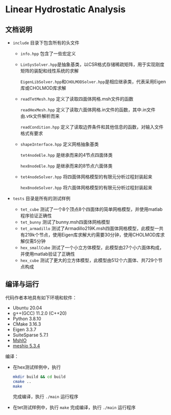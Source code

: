 # Linear Hydrostatic Analysis
## 文档说明
+ `include` 目录下包含所有的头文件
  + `info.hpp` 包含了一些宏定义
  
  + `LinSysSolver.hpp`是抽象基类，以CSR格式存储稀疏矩阵，用于实现刚度矩阵的装配和线性系统的求解
  
    `EigenLibSolver.hpp`和`CHOLMODSolver.hpp`是相应继承类，代表采用Eigen库或CHOLMOD库求解
    
  + `readTetMesh.hpp` 定义了读取四面体网格.msh文件的函数
  
    `readHexMesh.hpp` 定义了读取六面体网格.in文件的函数，其中.in文件由.vtk文件解析而来
  
    `readCondition.hpp` 定义了读取边界条件和其他信息的函数，对输入文件格式有要求
  
  + `shapeInterface.hpp` 定义网格抽象基类
  
    `tet4nodeEle.hpp` 是继承而来的4节点四面体类
  
    `hex8nodeEle.hpp` 是继承而来的8节点六面体类
  
  + `tet4nodeSolver.hpp` 将四面体网格模型的有限元分析过程封装起来
  
    `hex8nodeSolver.hpp` 将六面体网格模型的有限元分析过程封装起来
  
+ `tests` 目录是所有的测试样例

  + `tet_cube` 测试了一个8个顶点8个四面体的简单网格模型，并使用matlab程序验证正确性
  + `tet_bunny` 测试了bunny.msh四面体网格模型
  + `tet_armadillo` 测试了Armadillo219K.msh四面体网格模型，此模型一共有219k个节点，使用Eigen库求解大约需要30分钟，使用CHOLMOD库求解仅需5分钟
  + `hex_smallCube` 测试了一个小立方体模型，此模型由27个小六面体构成，并使用matlab验证了正确性
  + `hex_cube` 测试了更大的立方体模型，此模型由512个六面体、共729个节点构成

## 编译与运行

代码作者本地具有如下环境和软件：

+ Ubuntu 20.04
+ g++(GCC) 11.2.0 (C++20)
+ Python 3.8.10
+ CMake 3.16.3
+ Eigen 3.3.7
+ SuiteSparse 5.7.1
+ [MshIO](https://github.com/qnzhou/MshIO)
+ [meshio 5.3.4](https://github.com/nschloe/meshio)

编译：

+ 在hex测试样例中，执行

  ```bash
  mkdir build && cd build
  cmake ..
  make
  ```

  完成编译，执行 `./main` 运行程序

+ 在tet测试样例中，执行 `make` 完成编译，执行 `./main` 运行程序

